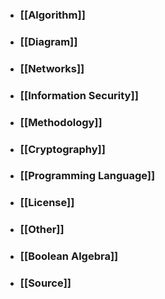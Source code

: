 - ### [[Algorithm]]
- ### [[Diagram]]
- ### [[Networks]]
- ### [[Information Security]]
- ### [[Methodology]]
- ### [[Cryptography]]
- ### [[Programming Language]]
- ### [[License]]
- ### [[Other]]
- ### [[Boolean Algebra]]
- ### [[Source]]

  